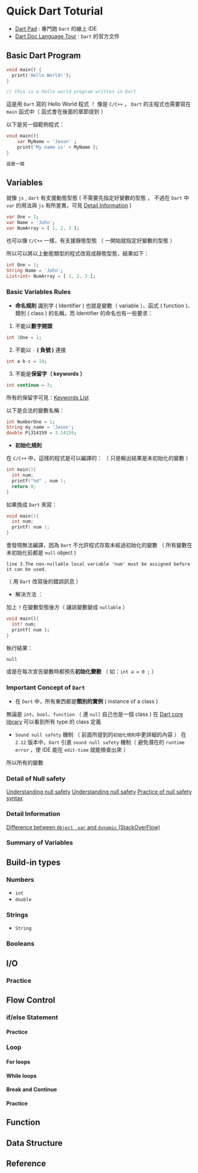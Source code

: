 # Quick Dart Toturial 

- [Dart Pad](https://dartpad.dev/?) : 專門跑 `Dart` 的線上 IDE
- [Dart Doc Language Tour](https://dart.dev/guides/language/language-tour) : `Dart` 的官方文件

## Basic Dart Program 
```dart
void main() {
  print('Hello World!');
}

// this is a hello world program written in Dart
```

這是用 `Dart` 寫的 Hello World 程式 ！
像是 `C/C++` ， `Dart` 的主程式也需要寫在 `main` 函式中（ 函式會在後面的章節提到 ）

以下是另一個範例程式：
```dart
void main(){
    var MyName = 'Jason' ;
    print('My name is' + MyName );
}

這是一個
```

## Variables 

就像 `js` , `dart` 有支援動態型態 ( 不需要先指定好變數的型態 ， 不過在 `Dart` 中 `var` 的用法與 `js` 有所差異，可見 [Detail Information](#detail-information) )
```dart
var One = 1;
var Name = 'John';
var NumArray = [ 1, 2, 3 ];
```

也可以像 `C/C++` 一樣，有支援靜態型態 （ 一開始就指定好變數的型態 ）

所以可以將以上動態類型的程式改寫成靜態型態，結果如下：
```dart
int One = 1;
String Name = 'John';
List<int> NumArray = [ 1, 2, 3 ];
```

### Basic Variables Rules

- **命名規則** 
識別字 ( Identifier ) 也就是變數（ variable ）、函式 ( function )、類別 ( class ) 的名稱，而 Identifier 的命名也有一些要求：

1. 不能以**數字開頭**
```dart
int 1One = 1;
```
2. 不能以 `-` **( 負號 )** 連接
```dart
int a-b-c = 10;
```
3. 不能是**保留字（ keywords ）**
```dart
int continue = 3;
```
所有的保留字可見：[Keywords List](https://dart.dev/guides/language/language-tour#keywords)

以下是合法的變數名稱：
```dart
int NumberOne = 1;
String my_name = 'Jason';
double Pi314159 = 3.14159;
```
- **初始化規則**

在 `C/C++` 中，這樣的程式是可以編譯的： （ 只是輸出結果是未初始化的變數 ）
```c
int main(){
  int num;
  printf("%d" , num );
  return 0;
}
```
如果換成 `Dart` 來寫：
```c
void main(){
  int num;
  printf( num );
}
```
會發現無法編譯，因為 `Dart` 不允許程式存取未經過初始化的變數 （ 所有變數在未初始化前都是 `null` object ) 
```
line 3.The non-nullable local variable 'num' must be assigned before it can be used.
```
（ 用 `Dart` 改寫後的錯誤訊息 ）


- 解決方法 ： 

加上 `?` 在變數型態後方（ 讓該變數變成 `nullable` ）
```dart
void main(){
  int? num;
  printf( num );
}
```

執行結果：
```
null
```

或是在每次宣告變數時都預先**初始化變數** （ 如：`int a = 0 ;` ）


### Important Concept of `Dart`

- 在 `Dart` 中，所有東西都是**類別的實例** ( instance of a class )

無論是 `int`、`bool`、`function` （ 連 `null` 自己也是一個 class ) 在 [Dart core library](https://api.dart.dev/stable/2.18.1/dart-core/Object-class.html) 可以看到所有 type 的 class 定義

- `Sound null safety` 機制 （ 前面所提到的`初始化規則`中更詳細的內容 ）
在 `2.12` 版本中，`Dart` 引進 `sound null safety` 機制（ 避免潛在的 `runtime error` ，使 IDE 能在 `edit-time` 就能檢查出來 ）

所以所有的變數

### Detail of Null safety

[Understanding null safety](https://dart.dev/null-safety/understanding-null-safety)
[Understanding null safety](https://dart.dev/null-safety/understanding-null-safety#late-final-variables)
[Practice of null safety syntax](https://dart.dev/codelabs/null-safety)



### 




### Detail Information 

[Difference between `Object` , `var` and `dynamic` (StackOverFlow)](https://stackoverflow.com/questions/68570162/difference-between-object-dynamic-and-var-in-dart)

### Summary of Variables

## Build-in types
### Numbers
- `int`
- `double`
### Strings
- `String`
### Booleans

## I/O
### Practice 
## Flow Control
### if/else Statement 
#### Practice
### Loop
#### For loops
#### While loops
#### Break and Continue 
#### Practice 
## Function 
## Data Structure


## Reference 